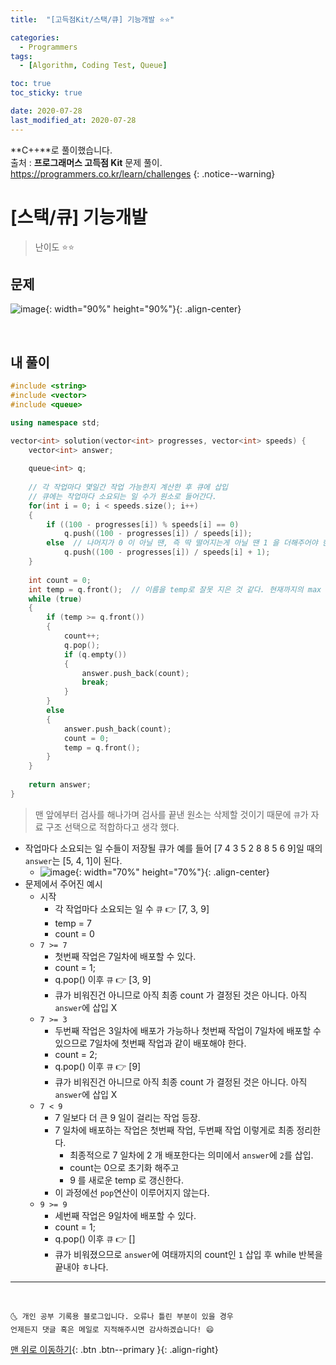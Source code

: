 ```yaml
---
title:  "[고득점Kit/스택/큐] 기능개발 ⭐⭐" 

categories:
  - Programmers
tags:
  - [Algorithm, Coding Test, Queue]

toc: true
toc_sticky: true

date: 2020-07-28
last_modified_at: 2020-07-28
---
```


**C++**로 풀이했습니다.  
출처 : **프로그래머스 고득점 Kit** 문제 풀이. <https://programmers.co.kr/learn/challenges>
{: .notice--warning}




# [스택/큐] 기능개발

> 난이도 ⭐⭐

## 문제 

![image](https://user-images.githubusercontent.com/42318591/88622830-93404000-d0de-11ea-839b-2051e6ec3ed7.png){: width="90%" height="90%"}{: .align-center}

<br>

## 내 풀이

```cpp
#include <string>
#include <vector>
#include <queue>

using namespace std;

vector<int> solution(vector<int> progresses, vector<int> speeds) {
    vector<int> answer;
    
    queue<int> q;
    
    // 각 작업마다 몇일간 작업 가능한지 계산한 후 큐에 삽입
    // 큐에는 작업마다 소요되는 일 수가 원소로 들어간다.
    for(int i = 0; i < speeds.size(); i++)
    {
        if ((100 - progresses[i]) % speeds[i] == 0)  
            q.push((100 - progresses[i]) / speeds[i]);
        else  // 나머지가 0 이 아닐 땐, 즉 딱 떨어지는게 아닐 땐 1 을 더해주어야 한다.
            q.push((100 - progresses[i]) / speeds[i] + 1);
    }
    
    int count = 0;  
    int temp = q.front();  // 이름을 temp로 잘못 지은 것 같다. 현재까지의 max day 라고 생각하면 됨.
    while (true)
    {
        if (temp >= q.front())
        {
            count++;
            q.pop();
            if (q.empty())
            {
                answer.push_back(count);
                break;
            }
        }
        else
        {
            answer.push_back(count);
            count = 0;
            temp = q.front();
        }
    }
    
    return answer;
}
```

> 맨 앞에부터 검사를 해나가며 검사를 끝낸 원소는 삭제할 것이기 때문에 `큐`가 자료 구조 선택으로 적합하다고 생각 했다.

- 작업마다 소요되는 일 수들이 저장될 큐가 예를 들어 [7 4 3 5 2 8 8 5 6 9]일 때의 `answer`는 [5, 4, 1]이 된다.
  - ![image](https://user-images.githubusercontent.com/42318591/88623496-0a2a0880-d0e0-11ea-8394-c7f857364532.png){: width="70%" height="70%"}{: .align-center}
- 문제에서 주어진 예시
  - 시작 
    - 각 작업마다 소요되는 일 수 `큐` 👉 [7, 3, 9]
    - temp = 7
    - count = 0
  - `7 >= 7`
    - 첫번째 작업은 7일차에 배포할 수 있다.
    - count = 1;
    - q.pop() 이후 `큐` 👉 [3, 9]
    - 큐가 비워진건 아니므로 아직 최종 count 가 결정된 것은 아니다. 아직 `answer`에 삽입 X
  - `7 >= 3`
    - 두번째 작업은 3일차에 배포가 가능하나 첫번째 작업이 7일차에 배포할 수 있으므로 7일차에 첫번째 작업과 같이 배포해야 한다.
    - count = 2;
    - q.pop() 이후 `큐` 👉 [9]
    - 큐가 비워진건 아니므로 아직 최종 count 가 결정된 것은 아니다. 아직 `answer`에 삽입 X
  - `7 < 9`
    - 7 일보다 더 큰 9 일이 걸리는 작업 등장. 
    - 7 일차에 배포하는 작업은 첫번째 작업, 두번째 작업 이렇게로 최종 정리한다.
      - 최종적으로 7 일차에 2 개 배포한다는 의미에서 `answer`에 `2`를 삽입.
      - count는 0으로 초기화 해주고
      - 9 를 새로운 temp 로 갱신한다.
    - 이 과정에선 `pop`연산이 이루어지지 않는다.
  - `9 >= 9`
    - 세번째 작업은 9일차에 배포할 수 있다.
    - count = 1;
    - q.pop() 이후 `큐` 👉 []
    - 큐가 비워졌으므로 `answer`에 여태까지의 count인 `1` 삽입 후 while 반복을 끝내야 ㅎ나다.



***
<br>

    🌜 개인 공부 기록용 블로그입니다. 오류나 틀린 부분이 있을 경우 
    언제든지 댓글 혹은 메일로 지적해주시면 감사하겠습니다! 😄

[맨 위로 이동하기](#){: .btn .btn--primary }{: .align-right}